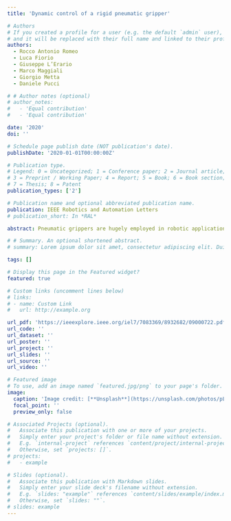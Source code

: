 ```yaml
---
title: 'Dynamic control of a rigid pneumatic gripper'

# Authors
# If you created a profile for a user (e.g. the default `admin` user), write the username (folder name) here
# and it will be replaced with their full name and linked to their profile.
authors:
  - Rocco Antonio Romeo
  - Luca Fiorio
  - Giuseppe L’Erario
  - Marco Maggiali
  - Giorgio Metta
  - Daniele Pucci

# # Author notes (optional)
# author_notes:
#   - 'Equal contribution'
#   - 'Equal contribution'

date: '2020'
doi: ''

# Schedule page publish date (NOT publication's date).
publishDate: '2020-01-01T00:00:00Z'

# Publication type.
# Legend: 0 = Uncategorized; 1 = Conference paper; 2 = Journal article;
# 3 = Preprint / Working Paper; 4 = Report; 5 = Book; 6 = Book section;
# 7 = Thesis; 8 = Patent
publication_types: ['2']

# Publication name and optional abbreviated publication name.
publication: IEEE Robotics and Automation Letters
# publication_short: In *RAL*

abstract: Pneumatic grippers are hugely employed in robotic applications. Nonetheless, their control is not easy due to difficulty in managing the pressure inside their air chambers. Pneumatic grippers have often simple structure though the lack of affordable control algorithms complicates their usage. Motivated by these reasons, we wish to deliver a new control architecture for the closed-loop control of pneumatic grippers actuated by pressure regulators. The proposed architecture is composed of a main controller resorting to an optimization algorithm and of a state observer that estimates pressures in both gripper chambers, along with the exerted force. Instead, measured quantities (i.e. physical pressure in the gripper chambers and force recorded by a load cell between the gripper fingers) are used as inputs for the state observer to improve its output. The pneumatic gripper performance benefits from the joint action of the controller and of the state observer, as experimentally demonstrated. The gripper response will be shown for different types of inputs and on different setups.

# # Summary. An optional shortened abstract.
# summary: Lorem ipsum dolor sit amet, consectetur adipiscing elit. Duis posuere tellus ac convallis placerat. Proin tincidunt magna sed ex sollicitudin condimentum.

tags: []

# Display this page in the Featured widget?
featured: true

# Custom links (uncomment lines below)
# links:
# - name: Custom Link
#   url: http://example.org

url_pdf: 'https://ieeexplore.ieee.org/iel7/7083369/8932682/09000722.pdf'
url_code: ''
url_dataset: ''
url_poster: ''
url_project: ''
url_slides: ''
url_source: ''
url_video: ''

# Featured image
# To use, add an image named `featured.jpg/png` to your page's folder.
image:
  caption: 'Image credit: [**Unsplash**](https://unsplash.com/photos/pLCdAaMFLTE)'
  focal_point: ''
  preview_only: false

# Associated Projects (optional).
#   Associate this publication with one or more of your projects.
#   Simply enter your project's folder or file name without extension.
#   E.g. `internal-project` references `content/project/internal-project/index.md`.
#   Otherwise, set `projects: []`.
# projects:
#   - example

# Slides (optional).
#   Associate this publication with Markdown slides.
#   Simply enter your slide deck's filename without extension.
#   E.g. `slides: "example"` references `content/slides/example/index.md`.
#   Otherwise, set `slides: ""`.
# slides: example
---
```


<!-- {{% callout note %}}
Click the _Cite_ button above to demo the feature to enable visitors to import publication metadata into their reference management software.
{{% /callout %}}

{{% callout note %}}
Create your slides in Markdown - click the _Slides_ button to check out the example.
{{% /callout %}}

Supplementary notes can be added here, including [code, math, and images](https://wowchemy.com/docs/writing-markdown-latex/). -->
